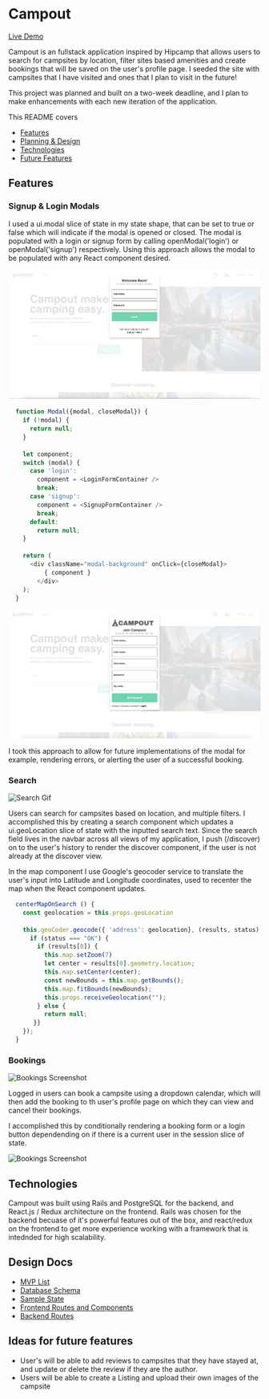 # Campout
[Live Demo](www.camp-out.herokuapp.com)

Campout is an fullstack application inspired by Hipcamp that allows users to search for campsites by location, filter sites based amenities and create bookings that will be saved on the user's profile page. I seeded the site with campsites that I have visited and ones that I plan to visit in the future!

This project was planned and built on a two-week deadline, and I plan to make enhancements with each new iteration of the application.

This README covers

- [Features](features)
- [Planning & Design](Design)
- [Technologies](Technologies)
- [Future Features](Future&%20Features)

## Features

### Signup & Login Modals
I used a ui.modal slice of state in my state shape, that can be set to true or false which will indicate if the modal is opened or closed. The modal is populated with a login or signup form by calling openModal('login') or openModal('signup') respectively. Using this approach allows the modal to be populated with any React component desired.

![Login Modal](app/assets/images/login.png)
```js
  function Modal({modal, closeModal}) {
    if (!modal) {
      return null;
    }

    let component;
    switch (modal) {
      case 'login':
        component = <LoginFormContainer />
        break;
      case 'signup':
        component = <SignupFormContainer />
        break;
      default: 
        return null;
    }

    return (
      <div className="modal-background" onClick={closeModal}>
          { component }
        </div>
    );
  }
```
![Signup Modal](app/assets/images/sign_up.png)

I took this approach to allow for future implementations of the modal for example, rendering errors, or alerting the user of a successful booking.

### Search
![Search Gif](app/assets/images/search_final.gif)

Users can search for campsites based on location, and multiple filters. I accomplished this by creating a search component which updates a ui.geoLocation slice of state with the inputted search text. Since the search field lives in the navbar across all views of my application, I  push (/discover) on to the user's history to render the discover component, if the user is not already at the discover view.

In the map component I use Google's geocoder service to translate the user's input into Latitude and Longitude coordinates, used to recenter the map when the React component updates.

```js
  centerMapOnSearch () {
    const geolocation = this.props.geoLocation
    
    this.geoCoder.geocode({ 'address': geolocation}, (results, status) => {
      if (status === "OK") {
        if (results[0]) {
          this.map.setZoom(7)
          let center = results[0].geometry.location;
          this.map.setCenter(center);
          const newBounds = this.map.getBounds();
          this.map.fitBounds(newBounds);
          this.props.receiveGeolocation("");
        } else {
          return null;
       }}
    });
  }
```

###  Bookings

![Bookings Screenshot](app/assets/images/booking_login.png)

Logged in users can book a campsite using a dropdown calendar, which will then add the booking to th user's profile page on which they can view and cancel their bookings.

I accomplished this by conditionally rendering a booking form or a login button dependending on if there is a current user in the session slice of state.



![Bookings Screenshot](app/assets/images/bookings.png)



## Technologies
Campout was built using Rails and PostgreSQL for the backend, and React.js / Redux architecture on the frontend. Rails was chosen for the backend becuase of it's powerful features out of the box, and react/redux on the frontend to get more experience working with a framework that is intednded for high scalability.

## Design Docs
* [MVP List](https://github.com/Robertfarb/campout/wiki/MVP-List)
* [Database Schema](https://github.com/Robertfarb/campout/wiki/Database-Schema)
* [Sample State](https://github.com/Robertfarb/campout/wiki/Sample-State)
* [Frontend Routes and Components](https://github.com/Robertfarb/campout/wiki/Frontend-Routes)
* [Backend Routes](https://github.com/Robertfarb/campout/wiki/Backend-Routes)


## Ideas for future features
- User's will be able to add reviews to campsites that they have stayed at, and update or delete the review if they are the author.
- Users will be able to create a Listing and upload their own images of the campsite